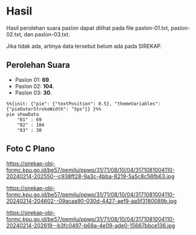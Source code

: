 # Hasil

Hasil perolehan suara paslon dapat dilihat pada file paslon-01.txt, paslon-02.txt, dan paslon-03.txt.

Jika tidak ada, artinya data tersebut belum ada pada SIREKAP.

## Perolehan Suara

 * Paslon 01: **69**.
 * Paslon 02: **104**.
 * Paslon 03: **30**.

```mermaid
%%{init: {"pie": {"textPosition": 0.5}, "themeVariables": {"pieOuterStrokeWidth": "5px"}} }%%
pie showData
    "01" : 69
    "02" : 104
    "03" : 30
```
## Foto C Plano

https://sirekap-obj-formc.kpu.go.id/be57/pemilu/ppwp/31/71/08/10/04/3171081004110-20240214-202550--c938ff28-9a3c-4bba-8219-5a5c8c56fb63.jpg

https://sirekap-obj-formc.kpu.go.id/be57/pemilu/ppwp/31/71/08/10/04/3171081004110-20240214-204602--09acaa90-030d-4427-aef9-aa5f3180089b.jpg

https://sirekap-obj-formc.kpu.go.id/be57/pemilu/ppwp/31/71/08/10/04/3171081004110-20240214-202619--b3fc0497-b68a-4e09-ade0-15667bbce136.jpg

